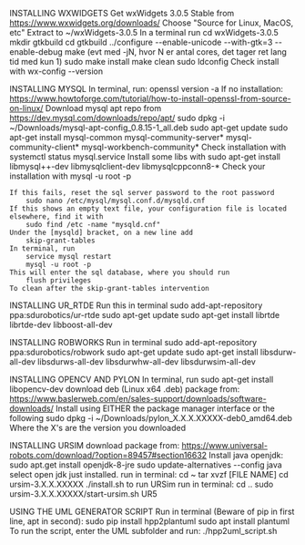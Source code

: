 INSTALLING WXWIDGETS
	Get wxWidgets 3.0.5 Stable from https://www.wxwidgets.org/downloads/
	Choose "Source for Linux, MacOS, etc"
	Extract to ~/wxWidgets-3.0.5
	In a terminal run
		cd wxWidgets-3.0.5
		mkdir gtkbuild
		cd gtkbuild
		../configure --enable-unicode --with-gtk=3 --enable-debug
		make (evt med -jN, hvor N er antal cores, det tager ret lang tid med kun 1)
		sudo make install
		make clean
		sudo ldconfig
	Check install with 
		wx-config --version

INSTALLING MYSQL
	In terminal, run:
		openssl version -a
	If no installation: https://www.howtoforge.com/tutorial/how-to-install-openssl-from-source-on-linux/
	Download mysql apt repo from https://dev.mysql.com/downloads/repo/apt/
		sudo dpkg -i ~/Downloads/mysql-apt-config_0.8.15-1_all.deb
		sudo apt-get update
		sudo apt-get install mysql-common mysql-community-server* mysql-community-client* mysql-workbench-community*
	Check installation with
		systemctl status mysql.service
	Install some libs with
		sudo apt-get install libmysql++-dev libmysqlclient-dev libmysqlcppconn8-*
	Check your installation with
		mysql -u root -p

	If this fails, reset the sql server password to the root password
		sudo nano /etc/mysql/mysql.conf.d/mysqld.cnf
	If this shows an empty text file, your configuration file is located elsewhere, find it with
		sudo find /etc -name "mysqld.cnf"
	Under the [mysqld] bracket, on a new line add
		skip-grant-tables
	In terminal, run 
		service mysql restart
		mysql -u root -p
	This will enter the sql database, where you should run
		flush privileges
	To clean after the skip-grant-tables intervention

INSTALLING UR_RTDE
	Run this in terminal
		sudo add-apt-repository ppa:sdurobotics/ur-rtde
		sudo apt-get update
		sudo apt-get install librtde librtde-dev libboost-all-dev

INSTALLING ROBWORKS
	Run in terminal
		sudo add-apt-repository ppa:sdurobotics/robwork
		sudo apt-get update
		sudo apt-get install libsdurw-all-dev libsdurws-all-dev libsdurwhw-all-dev libsdurwsim-all-dev

INSTALLING OPENCV AND PYLON
	In terminal, run
		sudo apt-get install libopencv-dev
 	download deb (Linux x64 .deb) package from:
		https://www.baslerweb.com/en/sales-support/downloads/software-downloads/
	Install using EITHER the package manager interface or the following
		sudo dpkg -i ~/Downloads/pylon_X.X.X.XXXXX-deb0_amd64.deb
	Where the X's are the version you downloaded

INSTALLING URSIM
	download package from:
		https://www.universal-robots.com/download/?option=89457#section16632
	Install java openjdk:
		sudo apt.get install openjdk-8-jre
		sudo update-alternatives --config java
			select open jdk just installed. 
	run in terminal:
		cd ~
		tar xvzf [FILE NAME]
		cd ursim-3.X.X.XXXXX
		./install.sh
	to run URSim run in terminal:
		cd ..
		sudo ursim-3.X.X.XXXXX/start-ursim.sh UR5

USING THE UML GENERATOR SCRIPT
	Run in terminal (Beware of pip in first line, apt in second):
		sudo pip install hpp2plantuml
		sudo apt install plantuml
	To run the script, enter the UML subfolder and run:
		./hpp2uml_script.sh